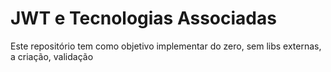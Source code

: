 # JWT e Tecnologias Associadas

Este repositório tem como objetivo implementar do zero, sem libs externas, a criação, validação